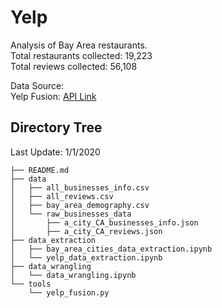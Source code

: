 # Yelp
Analysis of Bay Area restaurants. <br>
Total restaurants collected: 19,223 <br>
Total reviews collected: 56,108

Data Source: <br>
Yelp Fusion: [API Link](https://www.yelp.com/fusion) <br>

## Directory Tree
Last Update: 1/1/2020
```base
├── README.md
├── data
│   ├── all_businesses_info.csv
│   ├── all_reviews.csv
│   ├── bay_area_demography.csv
│   └── raw_businesses_data
│       ├── a_city_CA_businesses_info.json
│       ├── a_city_CA_reviews.json
├── data_extraction
│   ├── bay_area_cities_data_extraction.ipynb
│   └── yelp_data_extraction.ipynb
├── data_wrangling
│   └── data_wrangling.ipynb
└── tools
    └── yelp_fusion.py
```
